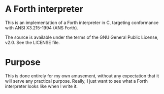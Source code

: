 A Forth interpreter
===================
This is an implementation of a Forth interpreter in C, targeting
conformance with ANSI X3.215-1994 (ANS Forth).

The source is available under the terms of the GNU General Public
License, v2.0.  See the LICENSE file.

Purpose
=======
This is done entirely for my own amusement, without any expectation
that it will serve any practical purpose.  Really, I just want to see
what a Forth interpreter looks like when I write it.
